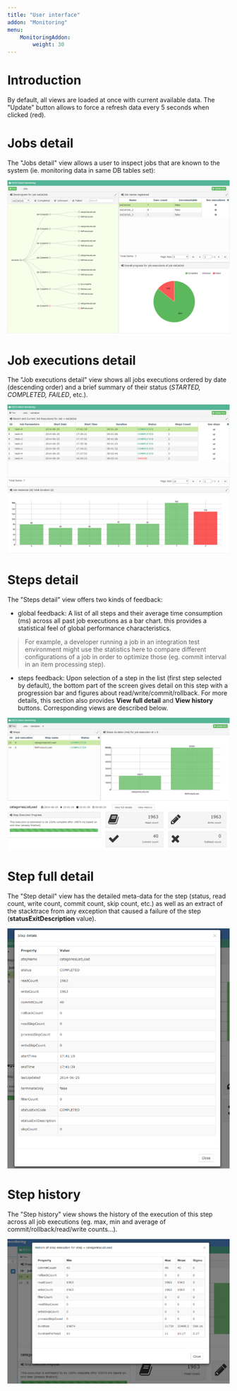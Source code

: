 ```yaml
---
title: "User interface"
addon: "Monitoring" 
menu:
    MonitoringAddon:
        weight: 30
---
```


# Introduction

By default, all views are loaded at once with current available data. The "Update" button allows
to force a refresh data every 5 seconds when clicked (red).

# Jobs detail

The "Jobs detail" view allows a user to inspect jobs that are known to the system (ie. monitoring
data in same DB tables set):

![Jobs](img/jobsDetails.png)

# Job executions detail

The "Job executions detail" view shows all jobs executions ordered by date (descending order)
and a brief summary of their status (*STARTED, COMPLETED, FAILED*, etc.).

![Executions](img/jobExecutions.png)

# Steps detail

The "Steps detail" view offers two kinds of feedback:

* global feedback: A list of all steps and their average time consumption (ms) across all past
job executions as a bar chart. this provides a statistical feel of global performance characteristics.
	 
> For example, a developer running a job in an integration test environment might use the statistics
here to compare different configurations of a job in order to optimize those (eg. commit interval in
an item processing step).

* steps feedback: Upon selection of a step in the list (first step selected by default), the bottom
part of the screen gives detail on this step with a progression bar and figures about read/write/commit/rollback.
For more details, this section also provides **View full detail** and **View history** buttons.
Corresponding views are described below.

![Steps](img/stepsDetails.png)

# Step full detail

 The "Step detail" view has the detailed meta-data for the step (status, read count, write count,
 commit count, skip count, etc.) as well as an extract of the stacktrace from any exception that
 caused a failure of the step (**statusExitDescription** value).

![Step details](img/stepDetails.png)

# Step history

The "Step history" view shows the history of the execution of this step across all job executions
(eg. max, min and average of commit/rollback/read/write counts...).

![Step history](img/history.png)
